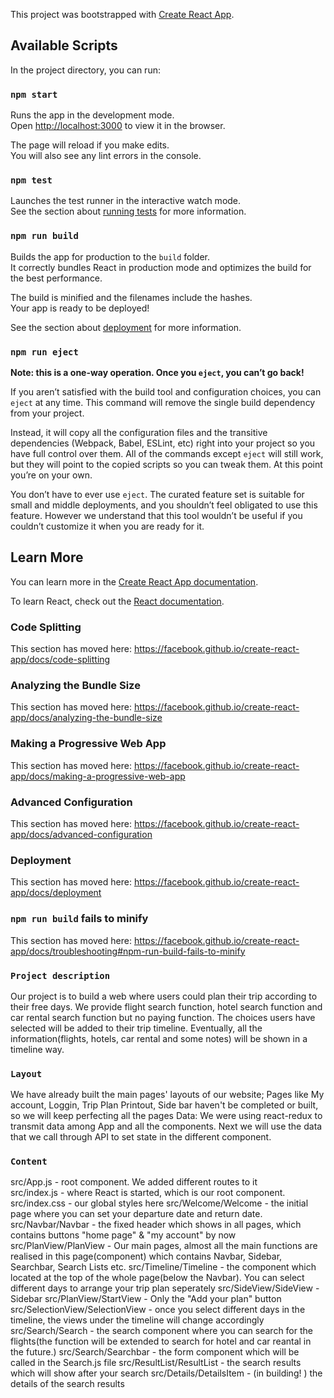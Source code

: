 This project was bootstrapped with [Create React App](https://github.com/facebook/create-react-app).

## Available Scripts

In the project directory, you can run:

### `npm start`

Runs the app in the development mode.<br>
Open [http://localhost:3000](http://localhost:3000) to view it in the browser.

The page will reload if you make edits.<br>
You will also see any lint errors in the console.

### `npm test`

Launches the test runner in the interactive watch mode.<br>
See the section about [running tests](https://facebook.github.io/create-react-app/docs/running-tests) for more information.

### `npm run build`

Builds the app for production to the `build` folder.<br>
It correctly bundles React in production mode and optimizes the build for the best performance.

The build is minified and the filenames include the hashes.<br>
Your app is ready to be deployed!

See the section about [deployment](https://facebook.github.io/create-react-app/docs/deployment) for more information.

### `npm run eject`

**Note: this is a one-way operation. Once you `eject`, you can’t go back!**

If you aren’t satisfied with the build tool and configuration choices, you can `eject` at any time. This command will remove the single build dependency from your project.

Instead, it will copy all the configuration files and the transitive dependencies (Webpack, Babel, ESLint, etc) right into your project so you have full control over them. All of the commands except `eject` will still work, but they will point to the copied scripts so you can tweak them. At this point you’re on your own.

You don’t have to ever use `eject`. The curated feature set is suitable for small and middle deployments, and you shouldn’t feel obligated to use this feature. However we understand that this tool wouldn’t be useful if you couldn’t customize it when you are ready for it.

## Learn More

You can learn more in the [Create React App documentation](https://facebook.github.io/create-react-app/docs/getting-started).

To learn React, check out the [React documentation](https://reactjs.org/).

### Code Splitting

This section has moved here: https://facebook.github.io/create-react-app/docs/code-splitting

### Analyzing the Bundle Size

This section has moved here: https://facebook.github.io/create-react-app/docs/analyzing-the-bundle-size

### Making a Progressive Web App

This section has moved here: https://facebook.github.io/create-react-app/docs/making-a-progressive-web-app

### Advanced Configuration

This section has moved here: https://facebook.github.io/create-react-app/docs/advanced-configuration

### Deployment

This section has moved here: https://facebook.github.io/create-react-app/docs/deployment

### `npm run build` fails to minify

This section has moved here: https://facebook.github.io/create-react-app/docs/troubleshooting#npm-run-build-fails-to-minify


### `Project description` 
Our project is to build a web where users could plan their trip according to their free days. We provide flight search function, hotel search function and car rental search function but no paying function. The choices users have selected will be added to their trip timeline. Eventually, all the information(flights, hotels, car rental and some notes) will be shown in a timeline way.


### `Layout` 
We have already built the main pages' layouts of our website; Pages like My account, Loggin, Trip Plan Printout, Side bar haven't be completed or built, so we will keep perfecting all the pages
Data: We were using react-redux to transmit data among App and all the components. Next we will use the data that we call through API to set state in the different component.


### `Content` 
src/App.js - root component. We added different routes to it<br>
src/index.js - where React is started, which is our root component.
src/index.css - our global styles here
src/Welcome/Welcome - the initial page where you can set your departure date and return date.
src/Navbar/Navbar - the fixed header which shows in all pages, which contains buttons "home page" & "my account" by now
src/PlanView/PlanView - Our main pages, almost all the main functions are realised in this page(component) which contains Navbar, Sidebar, Searchbar, Search Lists etc.
src/Timeline/Timeline - the component which located at the top of the whole page(below the Navbar). You can select different days to arrange your trip plan seperately
src/SideView/SideView - Sidebar
src/PlanView/StartView - Only the "Add your plan" button
src/SelectionView/SelectionView - once you select different days in the timeline, the views under the timeline will change accordingly
src/Search/Search - the search component where you can search for the flights(the function will be extended to search for hotel and car reantal in the future.)
src/Search/Searchbar - the form component which will be called in the Search.js file
src/ResultList/ResultList - the search results which will show after your search
src/Details/DetailsItem - (in building! ) the details of the search results
